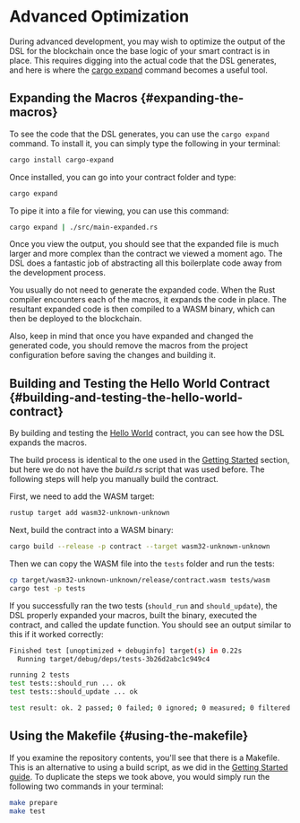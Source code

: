 # Advanced Optimization

During advanced development, you may wish to optimize the output of the DSL for the blockchain once the base logic of your smart contract is in place. This requires digging into the actual code that the DSL generates, and here is where the [cargo expand](https://github.com/dtolnay/cargo-expand) command becomes a useful tool.

## Expanding the Macros {#expanding-the-macros}

To see the code that the DSL generates, you can use the `cargo expand` command. To install it, you can simply type the following in your terminal:

```bash
cargo install cargo-expand
```

Once installed, you can go into your contract folder and type:

```bash
cargo expand
```

To pipe it into a file for viewing, you can use this command:

```bash
cargo expand | ./src/main-expanded.rs
```

Once you view the output, you should see that the expanded file is much larger and more complex than the contract we viewed a moment ago. The DSL does a fantastic job of abstracting all this boilerplate code away from the development process.

You usually do not need to generate the expanded code. When the Rust compiler encounters each of the macros, it expands the code in place. The resultant expanded code is then compiled to a WASM binary, which can then be deployed to the blockchain.

Also, keep in mind that once you have expanded and changed the generated code, you should remove the macros from the project configuration before saving the changes and building it.

## Building and Testing the Hello World Contract {#building-and-testing-the-hello-world-contract}

By building and testing the [Hello World](https://github.com/casper-ecosystem/hello-world) contract, you can see how the DSL expands the macros.

The build process is identical to the one used in the [Getting Started](../dapp-dev-guide/setup-of-rust-contract-sdk.html) section, but here we do not have the _build.rs_ script that was used before. The following steps will help you manually build the contract.

First, we need to add the WASM target:

```bash
rustup target add wasm32-unknown-unknown
```

Next, build the contract into a WASM binary:

```bash
cargo build --release -p contract --target wasm32-unknown-unknown
```

Then we can copy the WASM file into the `tests` folder and run the tests:

```bash
cp target/wasm32-unknown-unknown/release/contract.wasm tests/wasm
cargo test -p tests
```

If you successfully ran the two tests (`should_run` and `should_update`), the DSL properly expanded your macros, built the binary, executed the contract, and called the update function. You should see an output similar to this if it worked correctly:

```bash
Finished test [unoptimized + debuginfo] target(s) in 0.22s
  Running target/debug/deps/tests-3b26d2abc1c949c4

running 2 tests
test tests::should_run ... ok
test tests::should_update ... ok

test result: ok. 2 passed; 0 failed; 0 ignored; 0 measured; 0 filtered out; finished in 0.71s
```

## Using the Makefile {#using-the-makefile}

If you examine the repository contents, you'll see that there is a Makefile. This is an alternative to using a build script, as we did in the [Getting Started guide](../dapp-dev-guide/setup-of-rust-contract-sdk.html). To duplicate the steps we took above, you would simply run the following two commands in your terminal:

```bash
make prepare
make test
```

